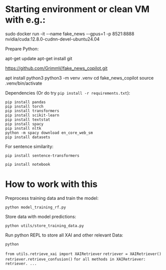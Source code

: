 
# Starting environment or clean VM with e.g.:

sudo docker run -it --name fake_news --gpus=1 -p 8521:8888 nvidia/cuda:12.8.0-cudnn-devel-ubuntu24.04

Prepare Python:

apt-get update
apt-get install git

https://github.com/GrimmV/fake_news_copilot.git

apt install python3
python3 -m venv .venv
cd fake_news_copilot
source .venv/bin/activate

Dependencies (Or do try `pip install -r requirements.txt`):

```
pip install pandas
pip install torch
pip install transformers
pip install scikit-learn
pip install textstat
pip install spacy
pip install nltk
python -m spacy download en_core_web_sm
pip install datasets
```

For sentence similarity: 

`pip install sentence-transformers`

`pip install notebook`

# How to work with this

Preprocess training data and train the model:

```python model_training_rf.py```

Store data with model predictions:

```python utils/store_training_data.py```

Run python REPL to store all XAI and other relevant Data:

`python`

`from utils.retrieve_xai import XAIRetriever`
`retriever = XAIRetriever()`
`retriever.retrieve_confusion()`
`for all methods in XAIRetriever:`
`retriever. ... `
